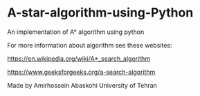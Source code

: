 # A-star-algorithm-using-Python
An implementation of A* algorithm using python

For more information about algorithm see these websites:

https://en.wikipedia.org/wiki/A*_search_algorithm

https://www.geeksforgeeks.org/a-search-algorithm

Made by Amirhossein Abaskohi
University of Tehran